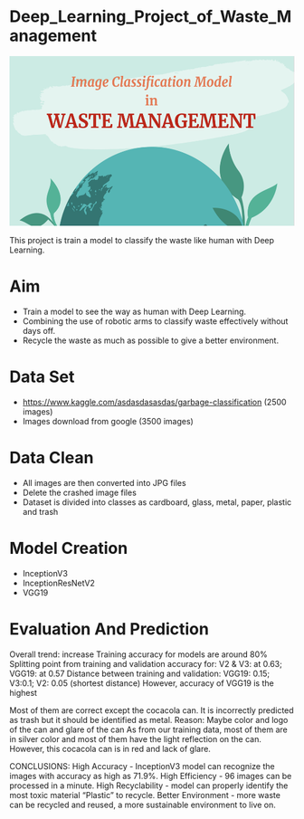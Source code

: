 # Deep_Learning_Project_of_Waste_Management
<img src="https://github.com/cpuikin/Deep_Learning_Project_of_Waste_Management/blob/main/image/waste-classify-logo.png" width="1000" height="300" />

This project is train a model to classify the waste like human with Deep Learning.

# Aim
  - Train a model to see the way as human with Deep Learning.
  - Combining the use of robotic arms to classify waste effectively without days off.
  - Recycle the waste as much as possible to give a better environment.

# Data Set
  - https://www.kaggle.com/asdasdasasdas/garbage-classification (2500 images)
  - Images download from google (3500 images)

# Data Clean
  - All images are then converted into JPG files 
  - Delete the crashed image files
  - Dataset is divided into classes as cardboard, glass, metal, paper, plastic and trash 

# Model Creation
  - InceptionV3
  - InceptionResNetV2
  - VGG19
  
# Evaluation And Prediction
Overall trend: increase
Training accuracy for models are around 80% 
Splitting point from training and validation accuracy for:    V2 & V3:  at 0.63; VGG19: at 0.57 
Distance between training and validation: VGG19: 0.15; V3:0.1; V2: 0.05 (shortest distance)
However, accuracy of VGG19 is the highest

Most of them are correct except the cocacola can. It is incorrectly predicted as trash but it should be identified as metal.
Reason: Maybe color and logo of the can and glare of the can
As from our training data, most of  them are in silver color and most of them have the light reflection on the can. However, this cocacola can is in red and lack of glare.

CONCLUSIONS:
High Accuracy - InceptionV3 model can recognize the images with accuracy as high as 71.9%.
High Efficiency - 96 images can be processed in a minute. 
High Recyclability - model can properly identify the most toxic material “Plastic” to recycle.
Better Environment - more waste can be recycled and reused, a more  sustainable environment to live on. 
